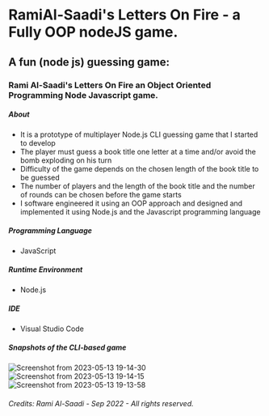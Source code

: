 # RamiAl-Saadi's Letters On Fire - a Fully OOP nodeJS game.

##  A fun (node js) guessing game: 

### Rami Al-Saadi's Letters On Fire an Object Oriented Programming Node Javascript game.

##### About

- It is a prototype of multiplayer Node.js  CLI guessing game that I started to develop
- The player must guess a book title one letter at a time and/or avoid the bomb exploding on his turn
- Difficulty of the game depends on the chosen length of the book title to be guessed
- The number of players and the length of the book title and the number of rounds can be chosen before the game starts
- I software engineered it using an OOP approach and designed and implemented it using Node.js and the Javascript programming language

##### Programming Language
- JavaScript

##### Runtime Environment
- Node.js

##### IDE
- Visual Studio Code

##### Snapshots of the CLI-based game
![Screenshot from 2023-05-13 19-14-30](https://github.com/Rami24t/RamiAl-Saadi-s-LettersOnFire-aFullyOOP-nodeJS-game/assets/103028944/7819a351-d581-410c-844c-594ee5726e56)
![Screenshot from 2023-05-13 19-14-15](https://github.com/Rami24t/RamiAl-Saadi-s-LettersOnFire-aFullyOOP-nodeJS-game/assets/103028944/e3b3c412-1ca5-4b23-a9a9-95f42232b01d)
![Screenshot from 2023-05-13 19-13-58](https://github.com/Rami24t/RamiAl-Saadi-s-LettersOnFire-aFullyOOP-nodeJS-game/assets/103028944/bd53d497-0362-4077-93d5-de1161aca096)


###### Credits: Rami Al-Saadi - Sep 2022 - All rights reserved.
